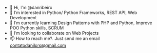 - 👋 Hi, I’m @danribeiro
- 👀 I’m interested in Python/ Python Frameworks, REST API, Web Development
- 🌱 I’m currently learning Design Patterns with PHP and Python, Improve POO Python skills, SCRUM 
- 💞️ I’m looking to collaborate on Web Projects 
- 📫 How to reach me?. Just send me an email contatodanilors@gmail.com

<!---
danribeiro/danribeiro is a ✨ special ✨ repository because its `README.md` (this file) appears on your GitHub profile.
You can click the Preview link to take a look at your changes.
--->
